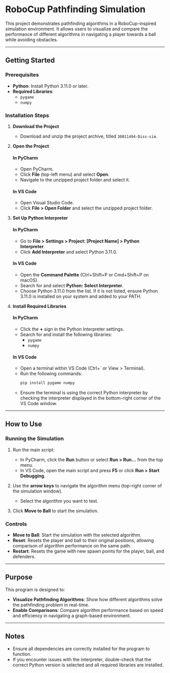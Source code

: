 # RoboCup Pathfinding Simulation

This project demonstrates pathfinding algorithms in a RoboCup-inspired simulation environment. It allows users to visualize and compare the performance of different algorithms in navigating a player towards a ball while avoiding obstacles.

---

## Getting Started

### Prerequisites

- **Python**: Install Python 3.11.0 or later.
- **Required Libraries**:
  - `pygame`
  - `numpy`

### Installation Steps

1. **Download the Project**
   - Download and unzip the project archive, titled `30011494-Diss-sim`.

2. **Open the Project**

   #### In PyCharm
   - Open PyCharm.
   - Click **File** (top-left menu) and select **Open**.
   - Navigate to the unzipped project folder and select it.

   #### In VS Code
   - Open Visual Studio Code.
   - Click **File > Open Folder** and select the unzipped project folder.

3. **Set Up Python Interpreter**

   #### In PyCharm
   - Go to **File > Settings > Project: [Project Name] > Python Interpreter**.
   - Click **Add Interpreter** and select Python 3.11.0.

   #### In VS Code
   - Open the **Command Palette** (Ctrl+Shift+P or Cmd+Shift+P on macOS).
   - Search for and select **Python: Select Interpreter**.
   - Choose Python 3.11.0 from the list. If it is not listed, ensure Python 3.11.0 is installed on your system and added to your PATH.

4. **Install Required Libraries**

   #### In PyCharm
   - Click the **+** sign in the Python Interpreter settings.
   - Search for and install the following libraries:
     - `pygame`
     - `numpy`

   #### In VS Code
   - Open a terminal within VS Code (Ctrl+\` or View > Terminal).
   - Run the following commands:
     ```bash
     pip install pygame numpy
     ```
   - Ensure the terminal is using the correct Python interpreter by checking the interpreter displayed in the bottom-right corner of the VS Code window.

---

## How to Use

### Running the Simulation

1. Run the main script:
   - In PyCharm, click the **Run** button or select **Run > Run...** from the top menu.
   - In VS Code, open the main script and press **F5** or click **Run > Start Debugging**.

2. Use the **arrow keys** to navigate the algorithm menu (top-right corner of the simulation window).
   - Select the algorithm you want to test.
3. Click **Move to Ball** to start the simulation.

### Controls

- **Move to Ball**: Start the simulation with the selected algorithm.
- **Reset**: Resets the player and ball to their original positions, allowing comparison of algorithm performance on the same path.
- **Restart**: Resets the game with new spawn points for the player, ball, and defenders.

---

## Purpose

This program is designed to:

- **Visualize Pathfinding Algorithms**: Show how different algorithms solve the pathfinding problem in real-time.
- **Enable Comparisons**: Compare algorithm performance based on speed and efficiency in navigating a graph-based environment.

---

## Notes

- Ensure all dependencies are correctly installed for the program to function.
- If you encounter issues with the interpreter, double-check that the correct Python version is selected and all required libraries are installed.
